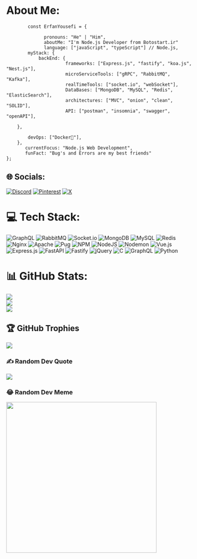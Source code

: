 # About Me:
            const ErfanYousefi = {
            
                  pronouns: "He" | "Him",     
                  aboutMe: "I'm Node.js Developer from Botostart.ir"
                  language: ["javaScript", "typeScript"] // Node.js,         
            myStack: {             
                backEnd: {             
                          frameworks: ["Express.js", "fastify", "koa.js", "Nest.js"],                   
                          microServiceTools: ["gRPC", "RabbitMQ", "Kafka"],
                          realTimeTools: ["socket.io", "webSocket"],
                          DataBases: ["MongoDB", "MySQL", "Redis", "ElasticSearch"],
                          architectures: ["MVC", "onion", "clean", "SOLID"],
                          API: ["postman", "insomnia", "swagger", "openAPI"],
          
        },         
     
            devOps: ["Docker🐳"],               
        },    
           currentFocus: "Node.js Web Development",     
           funFact: "Bug's and Errors are my best friends" 
    };


## 🌐 Socials:
[![Discord](https://img.shields.io/badge/Discord-%237289DA.svg?logo=discord&logoColor=white)](https://discord.gg/ghosteprog#8670) [![Pinterest](https://img.shields.io/badge/Pinterest-%23E60023.svg?logo=Pinterest&logoColor=white)](https://pinterest.com/GHOSTEPROG) [![X](https://img.shields.io/badge/X-black.svg?logo=X&logoColor=white)](https://x.com/ghosteprog) 

# 💻 Tech Stack:
![GraphQL](https://img.shields.io/badge/-GraphQL-E10098?style=for-the-badge&logo=graphql&logoColor=white) ![RabbitMQ](https://img.shields.io/badge/rabbitmq-FF6600?style=for-the-badge&logo=rabbitmq&logoColor=white) ![Socket.io](https://img.shields.io/badge/Socket.io-black?style=for-the-badge&logo=socket.io&badgeColor=010101) ![MongoDB](https://img.shields.io/badge/MongoDB-%234ea94b.svg?style=for-the-badge&logo=mongodb&logoColor=white) ![MySQL](https://img.shields.io/badge/mysql-%2300000f.svg?style=for-the-badge&logo=mysql&logoColor=white) ![Redis](https://img.shields.io/badge/redis-%23DD0031.svg?style=for-the-badge&logo=redis&logoColor=white) ![Nginx](https://img.shields.io/badge/nginx-%23009639.svg?style=for-the-badge&logo=nginx&logoColor=white) ![Apache](https://img.shields.io/badge/apache-%23D42029.svg?style=for-the-badge&logo=apache&logoColor=white) ![Pug](https://img.shields.io/badge/Pug-FFF?style=for-the-badge&logo=pug&logoColor=A86454) ![NPM](https://img.shields.io/badge/NPM-%23CB3837.svg?style=for-the-badge&logo=npm&logoColor=white) ![NodeJS](https://img.shields.io/badge/node.js-6DA55F?style=for-the-badge&logo=node.js&logoColor=white) ![Nodemon](https://img.shields.io/badge/NODEMON-%23323330.svg?style=for-the-badge&logo=nodemon&logoColor=%BBDEAD) ![Vue.js](https://img.shields.io/badge/vue.js-%2335495e.svg?style=for-the-badge&logo=vuedotjs&logoColor=%234FC08D) ![Express.js](https://img.shields.io/badge/express.js-%23404d59.svg?style=for-the-badge&logo=express&logoColor=%2361DAFB) ![FastAPI](https://img.shields.io/badge/FastAPI-005571?style=for-the-badge&logo=fastapi) ![Fastify](https://img.shields.io/badge/fastify-%23000000.svg?style=for-the-badge&logo=fastify&logoColor=white) ![jQuery](https://img.shields.io/badge/jquery-%230769AD.svg?style=for-the-badge&logo=jquery&logoColor=white) ![C](https://img.shields.io/badge/c-%2300599C.svg?style=for-the-badge&logo=c&logoColor=white) ![GraphQL](https://img.shields.io/badge/-GraphQL-E10098?style=for-the-badge&logo=graphql&logoColor=white) ![Python](https://img.shields.io/badge/python-3670A0?style=for-the-badge&logo=python&logoColor=ffdd54)
# 📊 GitHub Stats:
![](https://github-readme-stats.vercel.app/api?username=GHOSTEPROG-OFFICIAL&theme=dark&hide_border=false&include_all_commits=true&count_private=true)<br/>
![](https://github-readme-streak-stats.herokuapp.com/?user=GHOSTEPROG-OFFICIAL&theme=dark&hide_border=false)<br/>
![](https://github-readme-stats.vercel.app/api/top-langs/?username=GHOSTEPROG-OFFICIAL&theme=dark&hide_border=false&include_all_commits=true&count_private=true&layout=compact)

## 🏆 GitHub Trophies
![](https://github-profile-trophy.vercel.app/?username=GHOSTEPROG-OFFICIAL&theme=radical&no-frame=false&no-bg=true&margin-w=4)

### ✍️ Random Dev Quote
![](https://quotes-github-readme.vercel.app/api?type=horizontal&theme=dark)

### 😂 Random Dev Meme
<img src='https://randommeme-five.vercel.app/' style="height: 400px;"/>

<!-- Proudly created with GPRM ( https://gprm.itsvg.in ) -->
